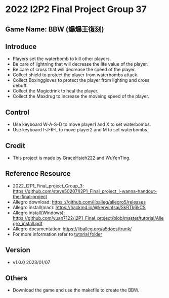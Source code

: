 # 2022 I2P2 Final Project Group 37

## Game Name: BBW (爆爆王復刻)

## Introduce
- Players set the waterbomb to kill other players.
- Be care of lightning that will decrease the life value of the player.
- Be care of cross that will decrease the speed of the player.
- Collect shield to protect the player from waterbombs attack.
- Collect Boxinggloves to protect the player from lighting and cross debuff.
- Collect the Magicdrink to heal the player.
- Collect the Maxdrug to increase the moveing speed of the player.

## Control
- Use keyboard W-A-S-D to move player1 and X to set waterbombs.
- Use keyboard I-J-K-L to move player2 and M to set waterbombs.

## Credit
- This project is made by GraceHsieh222 and WuYenTing.

## Reference Resource
- 2022_I2P1_Final_project_Group_3: https://github.com/steve50207/I2P1_Final_project_I-wanna-handout-the-final-project
- Allegro download: [https ://github.com/liballeg/allegro5/releases](https://github.com/liballeg/allegro5/releases)
- Allegro install(mac): https://hackmd.io/@kerwintsai/SkRTk6kCS
- Allegro install(Windows):  https://github.com/yuan7122/I2P1_Final_project/blob/master/tutorial/Allegro_install.pdf
- Allegro documentation: https://liballeg.org/a5docs/trunk/
- For more information refer to [tutorial folder](https://github.com/yuan7122/I2P1_Final_project/tree/master/tutorial)

## Version
- v1.0.0 2023/01/07

## Others
- Download the game and use the makefile to create the BBW.
